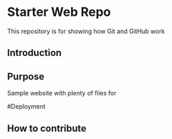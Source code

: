# Starter Web Repo

This repository is for showing how Git and GitHub work


## Introduction

## Purpose

Sample website with plenty of files for

#Deployment

## How to contribute
